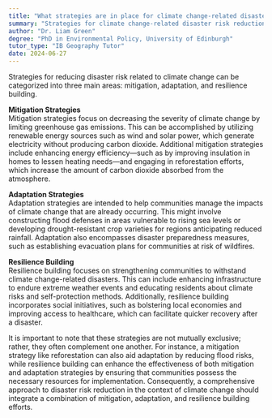 ```yaml
---
title: "What strategies are in place for climate change-related disaster risk reduction?"
summary: "Strategies for climate change-related disaster risk reduction include mitigation, adaptation, and resilience building."
author: "Dr. Liam Green"
degree: "PhD in Environmental Policy, University of Edinburgh"
tutor_type: "IB Geography Tutor"
date: 2024-06-27
---
```


Strategies for reducing disaster risk related to climate change can be categorized into three main areas: mitigation, adaptation, and resilience building.

**Mitigation Strategies**  
Mitigation strategies focus on decreasing the severity of climate change by limiting greenhouse gas emissions. This can be accomplished by utilizing renewable energy sources such as wind and solar power, which generate electricity without producing carbon dioxide. Additional mitigation strategies include enhancing energy efficiency—such as by improving insulation in homes to lessen heating needs—and engaging in reforestation efforts, which increase the amount of carbon dioxide absorbed from the atmosphere.

**Adaptation Strategies**  
Adaptation strategies are intended to help communities manage the impacts of climate change that are already occurring. This might involve constructing flood defenses in areas vulnerable to rising sea levels or developing drought-resistant crop varieties for regions anticipating reduced rainfall. Adaptation also encompasses disaster preparedness measures, such as establishing evacuation plans for communities at risk of wildfires.

**Resilience Building**  
Resilience building focuses on strengthening communities to withstand climate change-related disasters. This can include enhancing infrastructure to endure extreme weather events and educating residents about climate risks and self-protection methods. Additionally, resilience building incorporates social initiatives, such as bolstering local economies and improving access to healthcare, which can facilitate quicker recovery after a disaster.

It is important to note that these strategies are not mutually exclusive; rather, they often complement one another. For instance, a mitigation strategy like reforestation can also aid adaptation by reducing flood risks, while resilience building can enhance the effectiveness of both mitigation and adaptation strategies by ensuring that communities possess the necessary resources for implementation. Consequently, a comprehensive approach to disaster risk reduction in the context of climate change should integrate a combination of mitigation, adaptation, and resilience building efforts.
    